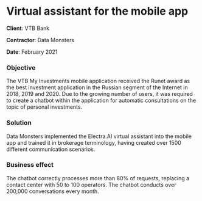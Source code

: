 # Virtual assistant for the mobile app

**Сlient**: VTB Bank

**Contractor**: Data Monsters

**Date**: February 2021

### Objective

The VTB My Investments mobile application received the Runet award as the best investment application in the Russian segment of the Internet in 2018, 2019 and 2020. Due to the growing number of users, it was required to create a chatbot within the application for automatic consultations on the topic of personal investments.

### Solution

Data Monsters implemented the Electra.AI virtual assistant into the mobile app and trained it in brokerage terminology, having created over 1500 different communication scenarios.

### Business effect
The chatbot correctly processes more than 80% of requests, replacing a contact center with 50 to 100 operators. The chatbot conducts over 200,000 conversations every month.
